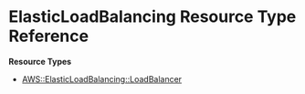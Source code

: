 # ElasticLoadBalancing Resource Type Reference<a name="AWS_ElasticLoadBalancing"></a>

**Resource Types**
+ [AWS::ElasticLoadBalancing::LoadBalancer](aws-properties-ec2-elb.md)